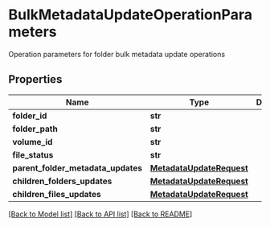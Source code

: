 # BulkMetadataUpdateOperationParameters

Operation parameters for folder bulk metadata update operations
## Properties
Name | Type | Description | Notes
------------ | ------------- | ------------- | -------------
**folder_id** | **str** |  | [optional] 
**folder_path** | **str** |  | [optional] 
**volume_id** | **str** |  | [optional] 
**file_status** | **str** |  | [optional] 
**parent_folder_metadata_updates** | [**MetadataUpdateRequest**](MetadataUpdateRequest.md) |  | [optional] 
**children_folders_updates** | [**MetadataUpdateRequest**](MetadataUpdateRequest.md) |  | [optional] 
**children_files_updates** | [**MetadataUpdateRequest**](MetadataUpdateRequest.md) |  | [optional] 

[[Back to Model list]](../README.md#documentation-for-models) [[Back to API list]](../README.md#documentation-for-api-endpoints) [[Back to README]](../README.md)



